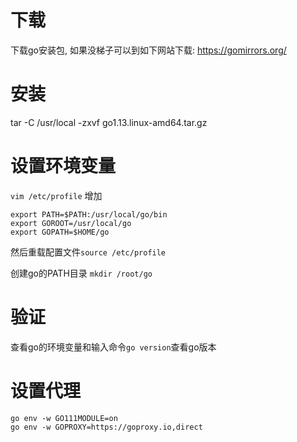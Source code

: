 # 下载

下载go安装包, 如果没梯子可以到如下网站下载: https://gomirrors.org/

# 安装

tar -C /usr/local -zxvf go1.13.linux-amd64.tar.gz

# 设置环境变量

`vim /etc/profile` 增加

```
export PATH=$PATH:/usr/local/go/bin 
export GOROOT=/usr/local/go 
export GOPATH=$HOME/go 
```

然后重载配置文件`source /etc/profile`

创建go的PATH目录 `mkdir /root/go`

# 验证

查看go的环境变量和输入命令`go version`查看go版本



# 设置代理

```
go env -w GO111MODULE=on
go env -w GOPROXY=https://goproxy.io,direct
```



